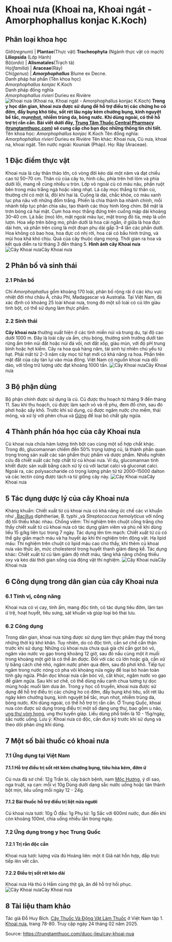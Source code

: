 # Khoai nưa (Khoai na, Khoai ngát - Amorphophallus konjac K.Koch)

Phân loại khoa học  
---  
Giới(_regnum_) |  **Plantae**(Thực vật) **Tracheophyta** (Ngành thực vật có mạch) **Liliopsida** (Lớp Hành)  
Bộ(_ordo_) | **Alismatales**(Trạch tả)  
Họ(_familia_) | **Araceae**(Ráy)  
Chi(_genus_) | _**Amorphophallus**_ Blume ex Decne.  
Danh pháp hai phần (Tên khoa học)  
_Amorphophallus konjac_ K.Koch  
Danh pháp đồng nghĩa  
_Amorphophallus rivieri_ Durieu ex Rivière  
![Khoai nưa \(Khoai na, Khoai ngát - Amorphophallus konjac K.Koch\)](https://trungtamthuoc.com/images/others/khoai-nua-1-8265.jpg)
**Trong y học dân gian, khoai nưa được sử dụng để hỗ trợ điều trị các chứng ho có đờm, đầy bụng khó tiêu, sốt rét lâu ngày kèm chướng bụng, kinh nguyệt bế tắc, mụn[nhọt](https://trungtamthuoc.com/bai-viet/nhot "nhọt"), nhiễm trùng da, bỏng nước. Khi dùng ngoài, có thể hỗ trợ trị rắn cắn. Bài viết dưới đây, [Trung Tâm Thuốc Central Pharmacy](https://trungtamthuoc.com/ "Trung Tâm Thuốc Central Pharmacy") ([trungtamthuoc.com](https://trungtamthuoc.com/ "trungtamthuoc.com")) sẽ cung cấp cho bạn đọc những thông tin chi tiết.**
Tên khoa học: _Amorphophallus konjac_ K.Koch
Tên đồng nghĩa: _Amorphophallus rivieri_ Durieu ex Rivière
Tên khác: Khoai nưa, Củ nưa, khoai na, khoai ngát. 
Tên nước ngoài: Kouniak (Pháp). 
Họ: Ráy (Araceae).
##  1 Đặc điểm thực vật
Khoai nưa là cây thân thảo lớn, có vòng đời kéo dài một năm và đạt chiều cao từ 50–70 cm. Thân củ của cây to, hình cầu, phía trên hơi lõm và phía dưới lồi, mang rễ cùng nhiều u tròn. Lớp vỏ ngoài củ có màu nâu, phần ruột bên trong màu trắng ngà hoặc vàng nhạt. Lá cây mọc thẳng từ thân củ, thường chỉ có một lá, đôi khi hai lá. Cuống lá dài, chắc khỏe, có màu xanh lục pha nâu với những đốm trắng. Phiến lá chia thành ba nhánh chính, mỗi nhánh tiếp tục phân chia sâu, tạo thành các thùy hình lông chim. Bề mặt lá trơn bóng cả hai mặt.
Cụm hoa mọc thẳng đứng trên cuống mập dài khoảng 30–40 cm. Lá bắc (mo) lớn, mặt ngoài màu lục, mặt trong đỏ tía, mép lá uốn lượn. Hoa xếp trên bông mo, phần dưới là hoa cái ngắn, ở giữa là hoa đực dài hơn, và phần trên cùng là một đoạn phụ dài gấp 3–4 lần các phần dưới. Hoa không có bao hoa, hoa đực có nhị rời, hoa cái có bầu hình trứng, và mùi hoa khá khó chịu.
Quả của cây thuộc dạng mọng. Thời gian ra hoa và kết quả diễn ra từ tháng 3 đến tháng 5.
**Hình ảnh cây Khoai nưa**
![Cây Khoai nưa](https://trungtamthuoc.com/images/item/khoai-n%c6%b0a-2.jpg)Cây Khoai nưa
##  2 Phân bố và sinh thái
### 2.1 Phân bố
Chi _Amorphophallus_ gồm khoảng 170 loài, phân bố rộng rãi ở các khu vực nhiệt đới như châu Á, châu Phi, Madagascar và Australia. Tại Việt Nam, đã xác định có khoảng 25 loài khoai nưa, trong đó một số loài có củ lớn giàu tinh bột, có thể sử dụng làm thực phẩm.
### 2.2 Sinh thái
**Cây khoai nưa** thường xuất hiện ở các tỉnh miền núi và trung du, tại độ cao dưới 1000 m. Đây là loài cây ưa ẩm, chịu bóng, thường sinh trưởng dưới tán rừng ẩm trên núi đất hoặc núi đá vôi, nơi đất xốp, giàu mùn, với độ pH trung bình hoặc hơi kiềm. Cây ra hoa quả hàng năm, tái sinh tự nhiên chủ yếu từ hạt. Phải mất từ 2–3 năm cây mọc từ hạt mới có khả năng ra hoa. Phần trên mặt đất của cây tàn lụi vào mùa đông. Việt Nam có nguồn khoai nưa dồi dào, với tổng trữ lượng ước đạt khoảng 1000 tấn.
![Cây Khoai nưa](https://trungtamthuoc.com/images/item/khoai-n%c6%b0a-3.jpg)Cây Khoai nưa
##  3 Bộ phận dùng
Bộ phận chính được sử dụng là củ. Củ được thu hoạch từ tháng 9 đến tháng 11. Sau khi thu hoạch, củ được làm sạch vỏ và rễ phụ, đem đồ chín, sau đó phơi hoặc sấy khô. Trước khi sử dụng, củ được ngâm nước cho mềm, thái mỏng, và xử lý với phèn chua và [Gừng](https://trungtamthuoc.com/duoc-lieu/gung-14 "Gừng") để loại bỏ chất gây ngứa.
##  4 Thành phần hóa học của cây Khoai nưa
Củ khoai nưa chứa hàm lượng tinh bột cao cùng một số hợp chất khác. Trong đó, glucomannan chiếm đến 50% trọng lượng củ, là thành phần quan trọng trong sản xuất các sản phẩm thực phẩm và dược phẩm.
Nhiều nghiên cứu đã chiết xuất các hợp chất từ củ khoai nưa. Ví dụ, glucomannan tinh khiết được sản xuất bằng cách xử lý củ với lactat calci và gluconat calci. Ngoài ra, các polysaccharide có trọng lượng phân tử từ 2000–15000 dalton và các lectin cũng được tách ra từ giống cây này.
![Cây Khoai nưa](https://trungtamthuoc.com/images/item/khoai-n%c6%b0a-4.jpg)Cây Khoai nưa
##  5 Tác dụng dược lý của cây Khoai nưa
Kháng khuẩn: Chiết xuất từ củ khoai nưa có khả năng ức chế các vi khuẩn như _[Bacillus](https://trungtamthuoc.com/hoat-chat/bacillus "Bacillus") diphtheriae, B. typhi _và _Streptococcus hemolyticus_ với nồng độ tối thiểu khác nhau.
Chống viêm: Thí nghiệm trên chuột cống trắng cho thấy chiết xuất từ củ khoai nưa có tác dụng giảm viêm và phù nề khi dùng liều 15 g/kg liên tục trong 7 ngày.
Tác dụng lên tim mạch: Chiết xuất từ củ có thể gây giãn mạch máu và hạ huyết áp khi thí nghiệm trên động vật.
Hạ lipid máu: Thí nghiệm trên chuột có lipid máu cao cho thấy, khi thêm củ khoai nưa vào thức ăn, mức cholesterol trong huyết thanh giảm đáng kể.
Tác dụng khác: Chiết xuất từ củ làm giảm độ nhớt máu, tăng khả năng chống thiếu oxy và kéo dài thời gian sống của động vật thí nghiệm.
![Cây Khoai nưa](https://trungtamthuoc.com/images/item/khoai-n%c6%b0a-5.jpg)Cây Khoai nưa
##  6 Công dụng trong dân gian của cây Khoai nưa
### 6.1 Tính vị, công năng
Khoai nưa có vị cay, tính ấm, mang độc tính, có tác dụng tiêu đờm, làm tan ứ trệ, hoạt huyết, tiêu sưng, sát khuẩn và giúp loại bỏ thai lưu.
### 6.2 Công dụng
Trong dân gian, khoai nưa từng được sử dụng làm thực phẩm thay thế trong những thời kỳ khó khăn. Tuy nhiên, do có độc tính, cần sơ chế cẩn thận trước khi sử dụng:
Những củ khoai nưa chưa quá già chỉ cần gọt bỏ vỏ, ngâm vào nước vo gạo trong khoảng 12 giờ, sau đó nấu cùng một ít muối trong khoảng một giờ là có thể ăn được.
Đối với các củ lớn hoặc già, cần xử lý bằng cách chẻ nhỏ, ngâm nước phèn qua đêm, sau đó phơi khô. Tiếp tục ngâm trong nước nóng có pha vôi khoảng nửa ngày để loại bỏ hoàn toàn tính gây ngứa.
Phần dọc khoai nưa cần bóc vỏ, cắt khúc, ngâm nước vo gạo để giảm ngứa. Sau khi sơ chế, có thể dùng nấu canh chua tương tự dọc mùng hoặc muối làm dưa ăn.
Trong y học cổ truyền, khoai nưa được sử dụng để hỗ trợ điều trị các chứng ho có đờm, đầy bụng khó tiêu, sốt rét lâu ngày kèm chướng bụng, kinh nguyệt bế tắc, mụn nhọt, nhiễm trùng da, bỏng nước. Khi dùng ngoài, có thể hỗ trợ trị rắn cắn. Ở Trung Quốc, khoai nưa còn được sử dụng trong điều trị một số dạng ung thư, bao gồm u não, [ung thư vòm họng](https://trungtamthuoc.com/bai-viet/ung-thu-vom-hong-yeu-to-nguy-co-trieu-chung-va-dieu-tri "ung thư vòm họng"), ung thư tuyến giáp. Liều dùng phổ biến là 10 - 15g/ngày, sắc nước uống.
Lưu ý: Khoai nưa có độc, cần đun kỹ trước khi sử dụng và theo dõi phản ứng khi dùng.
##  7 Một số bài thuốc có khoai nưa
### 7.1 Ứng dụng tại Việt Nam
#### 7.1.1 Hỗ trợ điều trị sốt rét kèm chướng bụng, tiêu hóa kém, đờm ứ
Củ nưa đã sơ chế: 12g
Trần bì, cây bách bệnh, nam [Mộc Hương](https://trungtamthuoc.com/duoc-lieu/moc-huong-38 "Mộc Hương"), ý dĩ sao, nga truật, xạ can: mỗi vị 10g
Dùng dưới dạng sắc nước uống hoặc tán thành bột mịn, liều uống mỗi ngày 12 - 24g.
#### 7.1.2 Bài thuốc hỗ trợ điều trị liệt nửa người
Củ khoai nưa tươi: 10g
Ô đầu: 1g
Phụ tử: 1g
Sắc với 600ml nước, đun đến khi còn khoảng 100ml, chia uống nhiều lần trong ngày.
### 7.2 Ứng dụng trong y học Trung Quốc
#### 7.2.1 Trị rắn độc cắn
Khoai nưa tươi: lượng vừa đủ
Hoàng liên: một ít
Giã nát hỗn hợp, đắp trực tiếp lên vết cắn.
#### 7.2.2 Điều trị sốt rét kéo dài
Khoai nưa
Hà thủ ô
Hầm cùng thịt gà, ăn để hỗ trợ hồi phục.
![Cây Khoai nưa](https://trungtamthuoc.com/images/item/khoai-n%c6%b0a-6.jpg)Cây Khoai nưa
##  8 Tài liệu tham khảo
Tác giả Đỗ Huy Bích. [Cây Thuốc Và Động Vật Làm Thuốc](https://trungtamthuoc.com/bai-viet/doc-online-va-tai-mien-phi-pdf-sach-cay-thuoc-va-dong-vat-lam-thuoc-o-viet-nam "Cây Thuốc Và Động Vật Làm Thuốc") ở Việt Nam tập 1. [Khoai nưa](https://trungtamthuoc.com/upload/pdf/cay-thuoc-va-dong-vat-lam-thuoc-tap-2-trungtamthuoc.com.pdf), trang 78-80. Truy cập ngày 24 tháng 02 năm 2025.


Source: https://trungtamthuoc.com/duoc-lieu/cay-khoai-nua